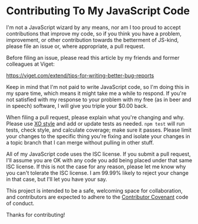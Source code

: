 # Contributing To My JavaScript Code

I'm not a JavaScript wizard by any means, nor am I too proud to accept
contributions that improve my code, so if you think you have a problem,
improvement, or other contribution towards the betterment of JS-kind,
please file an issue or, where appropriate, a pull request.

Before filing an issue, please read this article by my friends and
former colleagues at Viget:

<https://viget.com/extend/tips-for-writing-better-bug-reports>

Keep in mind that I'm not paid to write JavaScript code, so I'm doing this
in my spare time, which means it might take me a while to respond. If
you're not satisfied with my response to your problem with my free (as
in beer and in speech) software, I will give you triple your $0.00 back.

When filing a pull request, please explain what you're changing and why. Please
use [XO style](https://github.com/sindresorhus/xo) and add or update tests as
needed. `npm test` will run tests, check style, and calculate coverage; make
sure it passes. Please limit your changes to the specific thing you're fixing
and isolate your changes in a topic branch that I can merge without pulling in
other stuff.

All of my JavaScript code uses the ISC license. If you submit a pull request,
I'll assume you are OK with any code you add being placed under that
same ISC license. If this is not the case for any reason, please let me
know why you can't tolerate the ISC license. I am 99.99% likely to
reject your change in that case, but I'll let you have your say.

This project is intended to be a safe, welcoming space for collaboration, and
contributors are expected to adhere to the [Contributor
Covenant](http://contributor-covenant.org) code of conduct.

Thanks for contributing!
